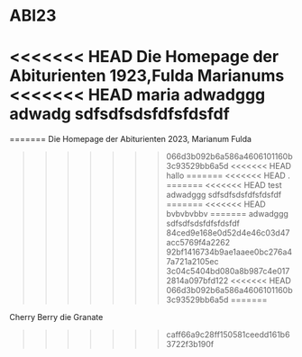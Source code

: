 # ABI23
<<<<<<< HEAD
Die Homepage der Abiturienten 1923,Fulda Marianums
<<<<<<< HEAD
maria
adwadggg
adwadg
sdfsdfsdsfdfsfdsfdf
=======
=======
Die Homepage der Abiturienten 2023, Marianum Fulda
>>>>>>> 066d3b092b6a586a4606101160b3c93529bb6a5d
<<<<<<< HEAD
hallo
=======
<<<<<<< HEAD
.
=======
<<<<<<< HEAD
test
adwadggg
sdfsdfsdsfdfsfdsfdf
=======
<<<<<<< HEAD
bvbvbvbbv
=======
adwadggg
sdfsdfsdsfdfsfdsfdf
>>>>>>> 84ced9e168e0d52d4e46c03d47acc5769f4a2262
>>>>>>> 92bf1416734b9ae1aaee0bc276a47a721a2105ec
>>>>>>> 3c04c5404bd080a8b987c4e0172814a097bfd122
<<<<<<< HEAD
>>>>>>> 066d3b092b6a586a4606101160b3c93529bb6a5d
=======

Cherry Berry die Granate
>>>>>>> caff66a9c28ff150581ceedd161b63722f3b190f
